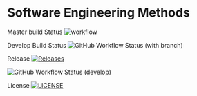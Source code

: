 # Software Engineering Methods

Master build Status ![workflow](https://github.com/dodsjm007/sem/actions/workflows/main.yml/badge.svg)


Develop Build Status ![GitHub Workflow Status (with branch)](https://img.shields.io/github/actions/workflow/status/dodsjm007/sem/main.yml?branch=develop)


Release [![Releases](https://img.shields.io/github/release/dodsjm007/sem/all.svg?style=flat-square)](https://github.com/dodsjm007/sem/releases)


![GitHub Workflow Status (develop)](https://img.shields.io/github/workflow/status/dodsjm007/sem/main.yml/develop?style=flat-square)

License [![LICENSE](https://img.shields.io/github/license/dodsjm007/sem.svg?style=flat-square)](https://github.com/<dodsjm007>/sem/blob/master/LICENSE)

